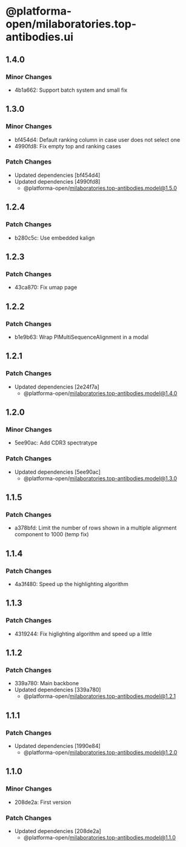 # @platforma-open/milaboratories.top-antibodies.ui

## 1.4.0

### Minor Changes

- 4b1a662: Support batch system and small fix

## 1.3.0

### Minor Changes

- bf454d4: Default ranking column in case user does not select one
- 4990fd8: Fix empty top and ranking cases

### Patch Changes

- Updated dependencies [bf454d4]
- Updated dependencies [4990fd8]
  - @platforma-open/milaboratories.top-antibodies.model@1.5.0

## 1.2.4

### Patch Changes

- b280c5c: Use embedded kalign

## 1.2.3

### Patch Changes

- 43ca870: Fix umap page

## 1.2.2

### Patch Changes

- b1e9b63: Wrap PlMultiSequenceAlignment in a modal

## 1.2.1

### Patch Changes

- Updated dependencies [2e24f7a]
  - @platforma-open/milaboratories.top-antibodies.model@1.4.0

## 1.2.0

### Minor Changes

- 5ee90ac: Add CDR3 spectratype

### Patch Changes

- Updated dependencies [5ee90ac]
  - @platforma-open/milaboratories.top-antibodies.model@1.3.0

## 1.1.5

### Patch Changes

- a378bfd: Limit the number of rows shown in a multiple alignment component to 1000 (temp fix)

## 1.1.4

### Patch Changes

- 4a3f480: Speed up the highlighting algorithm

## 1.1.3

### Patch Changes

- 4319244: Fix higlighting algorithm and speed up a little

## 1.1.2

### Patch Changes

- 339a780: Main backbone
- Updated dependencies [339a780]
  - @platforma-open/milaboratories.top-antibodies.model@1.2.1

## 1.1.1

### Patch Changes

- Updated dependencies [1990e84]
  - @platforma-open/milaboratories.top-antibodies.model@1.2.0

## 1.1.0

### Minor Changes

- 208de2a: First version

### Patch Changes

- Updated dependencies [208de2a]
  - @platforma-open/milaboratories.top-antibodies.model@1.1.0
